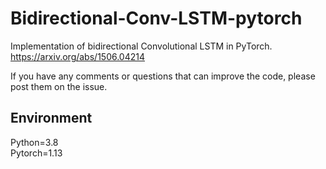 # Bidirectional-Conv-LSTM-pytorch
Implementation of bidirectional Convolutional LSTM in PyTorch.  
https://arxiv.org/abs/1506.04214

If you have any comments or questions that can improve the code, please post them on the issue.

## Environment
Python=3.8  
Pytorch=1.13
